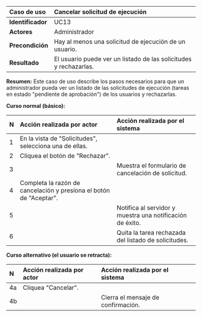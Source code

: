 | **Caso de uso**   | **Cancelar solicitud de ejecución**                               |
| :---------------- | :---------------------------------------------------------------- |
| **Identificador** | UC13                                                              |
| **Actores**       | Administrador                                                     |
| **Precondición**  | Hay al menos una solicitud de ejecución de un usuario.            |
| **Resultado**     | El usuario puede ver un listado de las solicitudes y rechazarlas. |

**Resumen:**
Este caso de uso describe los pasos necesarios para que un administrador pueda ver un listado de las solicitudes de ejecución (tareas en estado "pendiente de aprobación") de los usuarios y rechazarlas.

**Curso normal (básico):**

| **N** | **Acción realizada por actor**                                     | **Acción realizada por el sistema**                       |
| :---- | :----------------------------------------------------------------- | :-------------------------------------------------------- |
| 1     | En la vista de "Solicitudes", selecciona una de ellas.             |                                                           |
| 2     | Cliquea el botón de "Rechazar".                                    |                                                           |
| 3     |                                                                    | Muestra el formulario de cancelación de solicitud.        |
| 4     | Completa la razón de cancelación y presiona el botón de "Aceptar". |                                                           |
| 5     |                                                                    | Notifica al servidor y muestra una notificación de éxito. |
| 6     |                                                                    | Quita la tarea rechazada del listado de solicitudes.      |

**Curso alternativo (el usuario se retracta):**

| **N** | **Acción realizada por actor** | **Acción realizada por el sistema** |
| :---- | :----------------------------- | :---------------------------------- |
| 4a    | Cliquea "Cancelar".            |                                     |
| 4b    |                                | Cierra el mensaje de confirmación.  |
